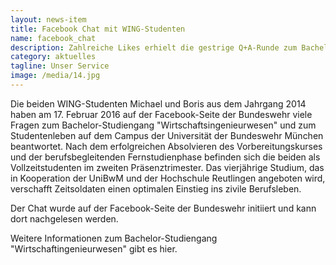 ```yaml
---
layout: news-item
title: Facebook Chat mit WING-Studenten
name: facebook_chat
description: Zahlreiche Likes erhielt die gestrige Q+A-Runde zum Bachelor-Studiengang "Wirtschaftsingenieurwesen" auf der Facebook-Seite der Bundeswehr.
category: aktuelles
tagline: Unser Service
image: /media/14.jpg
---
```


Die beiden WING-Studenten Michael und Boris aus dem Jahrgang 2014 haben am 17. Februar 2016 auf der Facebook-Seite der Bundeswehr viele Fragen zum Bachelor-Studiengang "Wirtschaftsingenieurwesen" und zum Studentenleben auf dem Campus der Universität der Bundeswehr München beantwortet. Nach dem erfolgreichen Absolvieren des Vorbereitungskurses und der berufsbegleitenden Fernstudienphase befinden sich die beiden als Vollzeitstudenten im zweiten Präsenztrimester. Das vierjährige Studium, das in Kooperation der UniBwM und der Hochschule Reutlingen angeboten wird, verschafft Zeitsoldaten einen optimalen Einstieg ins zivile Berufsleben.

Der Chat wurde auf der Facebook-Seite der Bundeswehr initiiert und kann dort nachgelesen werden.

Weitere Informationen zum Bachelor-Studiengang "Wirtschaftingenieurwesen" gibt es hier.